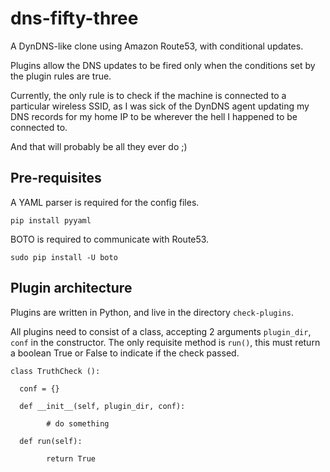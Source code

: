 dns-fifty-three
===============

A DynDNS-like clone using Amazon Route53, with conditional updates.

Plugins allow the DNS updates to be fired only when the conditions set by the plugin rules are true.

Currently, the only rule is to check if the machine is connected to a particular wireless SSID, as I was sick of the DynDNS agent updating my DNS records for my home IP to be wherever the hell I happened to be connected to.

And that will probably be all they ever do ;)

Pre-requisites
-------------

A YAML parser is required for the config files.

`pip install pyyaml`

BOTO is required to communicate with Route53.

`sudo pip install -U boto`

Plugin architecture
-------------------

Plugins are written in Python, and live in the directory `check-plugins`.

All plugins need to consist of a class, accepting 2 arguments `plugin_dir`, `conf` in the constructor. The only requisite method is `run()`, this must return a boolean True or False to indicate if the check passed.

    class TruthCheck ():
    
      conf = {}
    
      def __init__(self, plugin_dir, conf):
    
            # do something
    
      def run(self):
    
            return True

